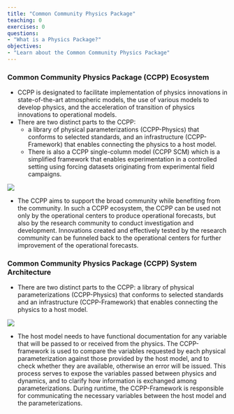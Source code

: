 ```yaml
---
title: "Common Community Physics Package"
teaching: 0
exercises: 0
questions:
- "What is a Physics Package?"
objectives:
- "Learn about the Common Community Physics Package"
---
```

### Common Community Physics Package (CCPP) Ecosystem
- CCPP is designated to facilitate implementation of physics innovations in state-of-the-art atmospheric models, the use of various models to develop physics, and the acceleration of transition of physics innovations to operational models. 
- There are two distinct parts to the CCPP: 
  - a library of physical parameterizations (CCPP-Physics) that conforms to selected standards, and an infrastructure (CCPP-Framework) that enables connecting the physics to a host model. 
  - There is also a CCPP single-column model (CCPP SCM) which is a simplified framework that enables experimentation in a controlled setting using forcing datasets originating from experimental field campaigns.
 
![](https://dtcenter.org/sites/default/files/inline-images/CCPP%20Ecosystem%20Detailed.png)

- The CCPP aims to support the broad community while benefiting from the community. In such a CCPP ecosystem, the CCPP can be used not only by the operational centers to produce operational forecasts, but also by the research community to conduct investigation and development. Innovations created and effectively tested by the research community can be funneled back to the operational centers for further improvement of the operational forecasts.

### Common Community Physics Package (CCPP) System Architecture
- There are two distinct parts to the CCPP: a library of physical parameterizations (CCPP-Physics) that conforms to selected standards and an infrastructure (CCPP-Framework) that enables connecting the physics to a host model.

![](https://dtcenter.org/sites/default/files/inline-images/ccpp_arch_host_1.png)

- The host model needs to have functional documentation for any variable that will be passed to or received from the physics. The CCPP-framework is used to compare the variables requested by each physical parameterization against those provided by the host model, and to check whether they are available, otherwise an error will be issued. This process serves to expose the variables passed between physics and dynamics, and to clarify how information is exchanged among parameterizations. During runtime, the CCPP-Framework is responsible for communicating the necessary variables between the host model and the parameterizations.
